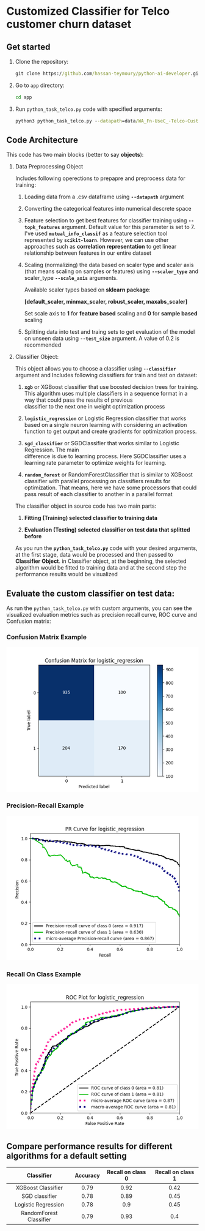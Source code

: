 
# Customized Classifier for Telco customer churn dataset

## Get started

1. Clone the repository:

    ```cmd
    git clone https://github.com/hassan-teymoury/python-ai-developer.git
    ```

2. Go to `app` directory:

    ```cmd
    cd app
    ```

3. Run `python_task_telco.py` code with specified arguments:

    ```cmd
    python3 python_task_telco.py --datapath=data/WA_Fn-UseC_-Telco-Customer-Churn.csv --topk_features=10 --test_size=0.2 --scaler_type=minmax_scaler --scale_axis=1 --classifier=sgd_classifier
    ```

## Code Architecture

This code has two main blocks (better to say __objects__):

1. Data Preprocessing Object

    Includes following operections to prepapre and preprocess data for training:
    
    1. Loading data from a .csv dataframe using __`--datapath`__ argument

    2. Converting the categorical features into numerical descrete space
    
    3. Feature selection to get best features for classifier training using __`--topk_features`__ 
    argument. Default value for this parameter is set to 7. I've used 
    __`mutual_info_classif`__ as a feature selection tool represented by __`scikit-learn`__. However, 
    we can use other approaches such as __correlation representation__ to get linear relationship 
    between features in our entire dataset 

    4. Scaling (normalizing) the data based on scaler type and scaler axis (that means scaling on 
    samples or features) using __`--scaler_type`__ and scaler_type __`--scale_axis`__ arguments.
       
        Available scaler types based on __sklearn package__: 

        __[default_scaler, minmax_scaler, robust_scaler, maxabs_scaler]__

        Set scale axis to __1__ for __feature based__ scaling and __0__ for __sample based__ scaling

    5. Splitting data into test and traing sets to get evaluation of the model on unseen data using 
     __`--test_size`__ argument. A value of 0.2 is recommended


2. Classifier Object:

    This object allows you to choose a classifier using __`--classifier`__ argument and Includes 
    following classifiers for train and test on dataset:

    1. __`xgb`__ or XGBoost classifier that use boosted decision trees for training. This algorithm 
     uses multiple classifiers in a sequence format in a way that could pass the results of previous   
    classifier to the next one in weight optimization process 

    2. __`logistic_regression`__ or Logistic Regression classifier that works based on a single neuron 
    learning with considering an activation function to get output and create gradients for 
    optimization process.

    3. __`sgd_classifier`__ or SGDClassifier that works similar to Logistic Regression. The main   
    difference is due to learning process. Here SGDClassifier uses a learning rate parameter to 
    optimize weights for learning.

    4. __`random_forest`__ or RandomForestClassifier that is similar to XGBoost classifier with 
    parallel processing on classifiers results for optimization. That means, here we have some 
    processors that could pass result of each classifier to another in a parallel format

    The classifier object in source code has two main parts:

    1. __Fitting (Training) selected classifier to training data__

    2. __Evaluation (Testing) selected classifier on test data that splitted before__

    As you run the __`python_task_telco.py`__ code with your desired arguments, at the first stage,
    data would be processed and then passed to __Classifier Object__. in Classifier object, at the 
    beginning, the selected algorithm would be fitted to training data and at the second step the 
    performance results would be visualized


## Evaluate the custom classifier on test data:

As run the `python_task_telco.py` with custom arguments, you can see the visualized evaluation metrics such as precision recall curve, ROC curve and Confusion matrix:



### __Confusion Matrix Example__
![Alt text](app/evaluation_results/confusion_matrix.png)


### __Precision-Recall Example__
![Alt text](app/evaluation_results/precision_recall.png)  


### __Recall On Class Example__
![Alt text](app/evaluation_results/roc.png)


## Compare performance results for different algorithms for a default setting

| Classifier | Accuracy    | Recall on class 0    | Recall on class 1    |
| :---:      | :---: | :---: | :---: |
| XGBoost Classifier    | 0.79   | 0.92   |0.42 |
| SGD classifier    | 0.78   | 0.89   |0.45 |
| Logistic Regression    | 0.78   | 0.9   |0.45 |
| RandomForest Classifier    | 0.79   | 0.93   |0.4 |